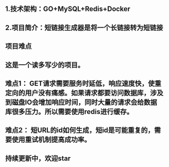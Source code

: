 ## 1.技术架构：GO+MySQL+Redis+Docker
## 2.项目简介：短链接生成器是将一个长链接转为短链接
## 项目难点
## 这是一个读多写少的项目。
## 难点1： GET请求需要服务时延低，响应速度快，使重定向的用户没有痛感。如果请求都要访问数据库，涉及到磁盘IO会增加响应时间，同时大量的请求会给数据库很多压力。所以需要使用redis进行缓存。
## 难点2： 短URL的id如何生成，短id是可能重复的，需要使用重试机制提高成功率。
## 持续更新中，欢迎star